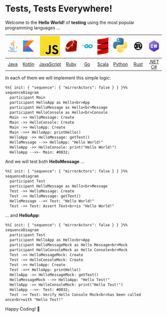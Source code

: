 # Tests, Tests Everywhere!

Welcome to the **Hello World!** of **testing** using the most popular programming languages ...

| [![](.files/java.png)](java) | [![](.files/kotlin.png)](kotlin) | [![](.files/javascript.png)](javascript) | [![](.files/ruby.png)](ruby) | [![](.files/go.png)](go) | [![](.files/scala.png)](scala) | [![](.files/python.png)](python) | [![](.files/rust.png)](rust) | [![](.files/csharp.png)](dotnet) |
|:----------------------------:|:--------------------------------:|:----------------------------------------:|:----------------------------:|:------------------------:|:------------------------------:|:--------------------------------:|:----------------------------:|:--------------------------------:|
|         [Java](java)         |         [Kotlin](kotlin)         |         [JavaScript](javascript)         |         [Ruby](ruby)         |         [Go](go)         |         [Scala](scala)         |         [Python](python)         |         [Rust](rust)         |        [.NET C#](dotnet)         |

In each of them we will implement this simple logic:
```mermaid
%%{ init: { "sequence": { "mirrorActors": false } } }%%
sequenceDiagram
  participant Main
  participant HelloApp as Hello<br>App
  participant HelloMessage as Hello<br>Message
  participant HelloConsole as Hello<br>Console
  Main ->> HelloMessage: Create
  Main ->> HelloConsole: Create
  Main ->> HelloApp: Create
  Main ->>+ HelloApp: printHello()
  HelloApp ->> HelloMessage: getText()
  HelloMessage -->> HelloApp: "Hello World!"
  HelloApp ->> HelloConsole: print("Hello World!")
  HelloApp -->>- Main: #0032;
```

And we will test both **HelloMessage** ...
```mermaid
%%{ init: { "sequence": { "mirrorActors": false } } }%%
sequenceDiagram
  participant Test
  participant HelloMessage as Hello<br>Message
  Test ->> HelloMessage: Create
  Test ->> HelloMessage: getText()
  HelloMessage -->> Test: "Hello World!"
  Test ->> Test: Assert Text<br>is "Hello World!"
```

... and **HelloApp**:
```mermaid
%%{ init: { "sequence": { "mirrorActors": false } } }%%
sequenceDiagram
  participant Test
  participant HelloApp as Hello<br>App
  participant HelloMessageMock as Hello Message<br>Mock
  participant HelloConsoleMock as Hello Console<br>Mock
  Test ->> HelloMessageMock: Create
  Test ->> HelloConsoleMock: Create
  Test ->> HelloApp: Create
  Test ->>+ HelloApp: printHello()
  HelloApp ->> HelloMessageMock: getText()
  HelloMessageMock -->> HelloApp: "Hello Test!"
  HelloApp ->> HelloConsoleMock: print("Hello Test!")
  HelloApp -->>- Test: #0032;
  Test ->> Test: Verify Hello Console Mock<br>has been called once<br>with "Hello Test!"
```

Happy Coding! 💙
